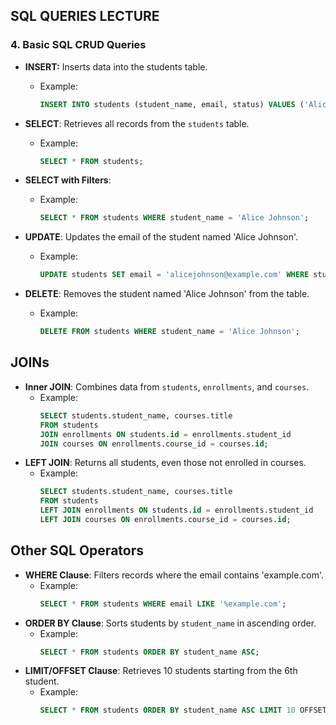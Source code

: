 ## SQL QUERIES LECTURE
### 4. Basic SQL CRUD Queries
- **INSERT:** Inserts data into the students table.
  - Example:
    ```sql
    INSERT INTO students (student_name, email, status) VALUES ('Alice Johnson', 'alice.johnson@example.com', 'active');
    ```

- **SELECT**: Retrieves all records from the `students` table.
  - Example:
    ```sql
    SELECT * FROM students;
    ```
- **SELECT with Filters**:
  - Example:
    ```sql
    SELECT * FROM students WHERE student_name = 'Alice Johnson';
    ```
- **UPDATE**: Updates the email of the student named 'Alice Johnson'.
  - Example:
    ```sql
    UPDATE students SET email = 'alicejohnson@example.com' WHERE student_name = 'Alice Johnson';
    ```
- **DELETE**: Removes the student named 'Alice Johnson' from the table.
  - Example:
    ```sql
    DELETE FROM students WHERE student_name = 'Alice Johnson';
    ```

## JOINs
- **Inner JOIN**: Combines data from `students`, `enrollments`, and `courses`.
  - Example:
    ```sql
    SELECT students.student_name, courses.title 
    FROM students 
    JOIN enrollments ON students.id = enrollments.student_id 
    JOIN courses ON enrollments.course_id = courses.id;
    ```
- **LEFT JOIN**: Returns all students, even those not enrolled in courses.
  - Example:
    ```sql
    SELECT students.student_name, courses.title 
    FROM students 
    LEFT JOIN enrollments ON students.id = enrollments.student_id 
    LEFT JOIN courses ON enrollments.course_id = courses.id;
    ```

## Other SQL Operators
- **WHERE Clause**: Filters records where the email contains 'example.com'.
  - Example:
    ```sql
    SELECT * FROM students WHERE email LIKE '%example.com';
    ```
- **ORDER BY Clause**: Sorts students by `student_name` in ascending order.
  - Example:
    ```sql
    SELECT * FROM students ORDER BY student_name ASC;
    ```
- **LIMIT/OFFSET Clause**: Retrieves 10 students starting from the 6th student.
  - Example:
    ```sql
    SELECT * FROM students ORDER BY student_name ASC LIMIT 10 OFFSET 5;
    ```